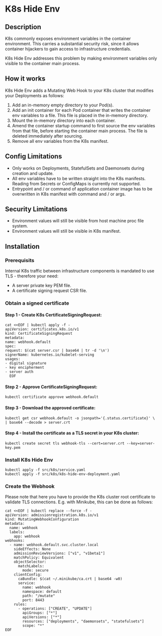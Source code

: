 # K8s Hide Env

## Description

K8s commonly exposes environment variables in the container environment. This carries a substantial security risk, since it allows container hijackers to gain access to infrastructure credentials.

K8s Hide Env addresses this problem by making environment variables only visible to the container main process.

## How it works

K8s Hide Env adds a Mutating Web Hook to your K8s cluster that modifies your Deployments as follows:

1. Add an in-memory empty directory to your Pod(s).
2. Add an init container for each Pod container that writes the container env variables to a file. This file is placed in the in-memory directory.
3. Mount the in-memory directory into each container.
4. Amend the container startup command to first source the env variables from that file, before starting the container main process. The file is deleted immediately after sourcing.
5. Remove all env variables from the K8s manifest.

## Config Limitations

- Only works on Deployments, StatefulSets and Daemonsets during creation and update.
- All env variables have to be written straight into the K8s manifests. Reading from Secrets or ConfigMaps is currently not supported.
- Entrypoint and / or command of application container image has to be overwritten in K8s manifest with command and / or args.

## Security Limitations

- Environment values will still be visible from host machine proc file system.
- Environment values will still be visible in K8s manifest.

## Installation

### Prerequisits

Internal K8s traffic between infrastructure components is mandated to use TLS - therefore your need:

- A server private key PEM file.
- A certificate signing request CSR file.

### Obtain a signed certificate

#### Step 1 - Create K8s CertificateSigningRequest:
```
cat <<EOF | kubectl apply -f -
apiVersion: certificates.k8s.io/v1
kind: CertificateSigningRequest
metadata:
name: webhook.default
spec:
request: $(cat server.csr | base64 | tr -d '\n')
signerName: kubernetes.io/kubelet-serving
usages:
- digital signature
- key encipherment
- server auth
  EOF
```
#### Step 2 - Approve CertificateSigningRequest:
```
kubectl certificate approve webhook.default
```
#### Step 3 - Download the approved certificate:
```
kubectl get csr webhook.default -o jsonpath='{.status.certificate}' \
| base64 --decode > server.crt
```
#### Step 4 - Install the certificate as a TLS secret in your K8s cluster:
```
kubectl create secret tls webhook-tls --cert=server.crt --key=server-key.pem
```

### Install K8s Hide Env
```
kubectl apply -f src/k8s/service.yaml
kubectl apply -f src/k8s/k8s-hide-env-deployment.yaml
```

### Create the Webhook

Please note that here you have to provide the K8s cluster root certificate to validate TLS connections. E.g. with Minikube, this can be done as follows:

```
cat <<EOF | kubectl replace --force -f -
apiVersion: admissionregistration.k8s.io/v1
kind: MutatingWebhookConfiguration
metadata:
  name: webhook
  labels:
    app: webhook
webhooks:
  - name: webhook.default.svc.cluster.local
    sideEffects: None
    admissionReviewVersions: ["v1", "v1beta1"]
    matchPolicy: Equivalent
    objectSelector:
      matchLabels:
        mode: secure
    clientConfig:
      caBundle: $(cat ~/.minikube/ca.crt | base64 -w0)
      service:
        name: webhook
        namespace: default
        path: "/mutate"
        port: 8443
    rules:
      - operations: ["CREATE", "UPDATE"]
        apiGroups: ["*"]
        apiVersions: ["*"]
        resources: ["deployments", "daemonsets", "statefulsets"]
        scope: "*"
EOF
```
